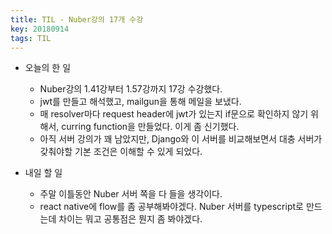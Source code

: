 ```yaml
---
title: TIL - Nuber강의 17개 수강
key: 20180914
tags: TIL
---
```


- 오늘의 한 일
  - Nuber강의 1.41강부터 1.57강까지 17강 수강했다.
  - jwt를 만들고 해석했고, mailgun을 통해 메일을 보냈다. 
  - 매 resolver마다 request header에 jwt가 있는지 if문으로 확인하지 않기 위해서, curring function을 만들었다. 이게 좀 신기했다. 
  - 아직 서버 강의가 꽤 남았지만, Django와 이 서버를 비교해보면서 대충 서버가 갖춰야할 기본 조건은 이해할 수 있게 되었다. 
  
- 내일 할 일 
  - 주말 이틀동안 Nuber 서버 쪽을 다 들을 생각이다.
  - react native에 flow를 좀 공부해봐야겠다. Nuber 서버를 typescript로 만드는데 차이는 뭐고 공통점은 뭔지 좀 봐야겠다.
